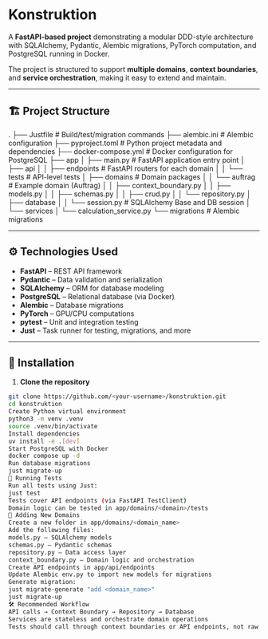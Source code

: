 # Konstruktion

A **FastAPI-based project** demonstrating a modular DDD-style architecture with SQLAlchemy, Pydantic, Alembic migrations, PyTorch computation, and PostgreSQL running in Docker.

The project is structured to support **multiple domains**, **context boundaries**, and **service orchestration**, making it easy to extend and maintain.

---

## 🏗 Project Structure

.
├── Justfile # Build/test/migration commands
├── alembic.ini # Alembic configuration
├── pyproject.toml # Python project metadata and dependencies
├── docker-compose.yml # Docker configuration for PostgreSQL
├── app
│ ├── main.py # FastAPI application entry point
│ ├── api
│ │ ├── endpoints # FastAPI routers for each domain
│ │ └── tests # API-level tests
│ ├── domains # Domain packages
│ │ └── auftrag # Example domain (Auftrag)
│ │ ├── context_boundary.py
│ │ ├── models.py
│ │ ├── schemas.py
│ │ ├── crud.py
│ │ └── repository.py
│ ├── database
│ │ └── session.py # SQLAlchemy Base and DB session
│ └── services
│ └── calculation_service.py
└── migrations # Alembic migrations

---

## ⚙ Technologies Used

- **FastAPI** – REST API framework  
- **Pydantic** – Data validation and serialization  
- **SQLAlchemy** – ORM for database modeling  
- **PostgreSQL** – Relational database (via Docker)  
- **Alembic** – Database migrations  
- **PyTorch** – GPU/CPU computations  
- **pytest** – Unit and integration testing  
- **Just** – Task runner for testing, migrations, and more  

---

## 🚀 Installation

1. **Clone the repository**

```bash
git clone https://github.com/<your-username>/konstruktion.git
cd konstruktion
Create Python virtual environment
python3 -m venv .venv
source .venv/bin/activate
Install dependencies
uv install -e .[dev]
Start PostgreSQL with Docker
docker compose up -d
Run database migrations
just migrate-up
🧪 Running Tests
Run all tests using Just:
just test
Tests cover API endpoints (via FastAPI TestClient)
Domain logic can be tested in app/domains/<domain>/tests
📝 Adding New Domains
Create a new folder in app/domains/<domain_name>
Add the following files:
models.py – SQLAlchemy models
schemas.py – Pydantic schemas
repository.py – Data access layer
context_boundary.py – Domain logic and orchestration
Create API endpoints in app/api/endpoints
Update Alembic env.py to import new models for migrations
Generate migration:
just migrate-generate "add <domain_name>"
just migrate-up
🛠 Recommended Workflow
API calls → Context Boundary → Repository → Database
Services are stateless and orchestrate domain operations
Tests should call through context boundaries or API endpoints, not raw models
